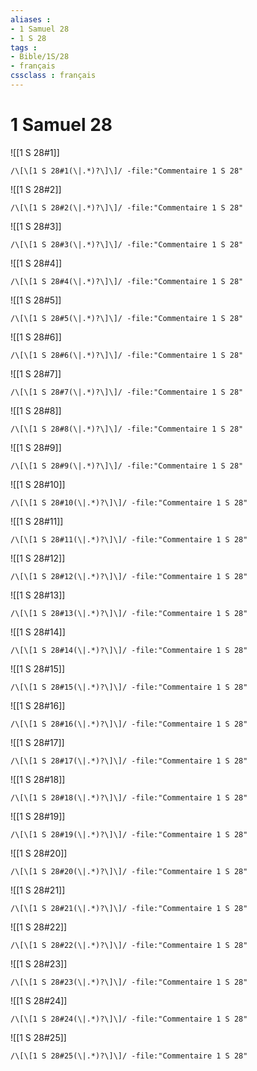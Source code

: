 ```yaml
---
aliases : 
- 1 Samuel 28
- 1 S 28
tags : 
- Bible/1S/28
- français
cssclass : français
---
```


# 1 Samuel 28

![[1 S 28#1]]

```query
/\[\[1 S 28#1(\|.*)?\]\]/ -file:"Commentaire 1 S 28"
```

![[1 S 28#2]]

```query
/\[\[1 S 28#2(\|.*)?\]\]/ -file:"Commentaire 1 S 28"
```

![[1 S 28#3]]

```query
/\[\[1 S 28#3(\|.*)?\]\]/ -file:"Commentaire 1 S 28"
```

![[1 S 28#4]]

```query
/\[\[1 S 28#4(\|.*)?\]\]/ -file:"Commentaire 1 S 28"
```

![[1 S 28#5]]

```query
/\[\[1 S 28#5(\|.*)?\]\]/ -file:"Commentaire 1 S 28"
```

![[1 S 28#6]]

```query
/\[\[1 S 28#6(\|.*)?\]\]/ -file:"Commentaire 1 S 28"
```

![[1 S 28#7]]

```query
/\[\[1 S 28#7(\|.*)?\]\]/ -file:"Commentaire 1 S 28"
```

![[1 S 28#8]]

```query
/\[\[1 S 28#8(\|.*)?\]\]/ -file:"Commentaire 1 S 28"
```

![[1 S 28#9]]

```query
/\[\[1 S 28#9(\|.*)?\]\]/ -file:"Commentaire 1 S 28"
```

![[1 S 28#10]]

```query
/\[\[1 S 28#10(\|.*)?\]\]/ -file:"Commentaire 1 S 28"
```

![[1 S 28#11]]

```query
/\[\[1 S 28#11(\|.*)?\]\]/ -file:"Commentaire 1 S 28"
```

![[1 S 28#12]]

```query
/\[\[1 S 28#12(\|.*)?\]\]/ -file:"Commentaire 1 S 28"
```

![[1 S 28#13]]

```query
/\[\[1 S 28#13(\|.*)?\]\]/ -file:"Commentaire 1 S 28"
```

![[1 S 28#14]]

```query
/\[\[1 S 28#14(\|.*)?\]\]/ -file:"Commentaire 1 S 28"
```

![[1 S 28#15]]

```query
/\[\[1 S 28#15(\|.*)?\]\]/ -file:"Commentaire 1 S 28"
```

![[1 S 28#16]]

```query
/\[\[1 S 28#16(\|.*)?\]\]/ -file:"Commentaire 1 S 28"
```

![[1 S 28#17]]

```query
/\[\[1 S 28#17(\|.*)?\]\]/ -file:"Commentaire 1 S 28"
```

![[1 S 28#18]]

```query
/\[\[1 S 28#18(\|.*)?\]\]/ -file:"Commentaire 1 S 28"
```

![[1 S 28#19]]

```query
/\[\[1 S 28#19(\|.*)?\]\]/ -file:"Commentaire 1 S 28"
```

![[1 S 28#20]]

```query
/\[\[1 S 28#20(\|.*)?\]\]/ -file:"Commentaire 1 S 28"
```

![[1 S 28#21]]

```query
/\[\[1 S 28#21(\|.*)?\]\]/ -file:"Commentaire 1 S 28"
```

![[1 S 28#22]]

```query
/\[\[1 S 28#22(\|.*)?\]\]/ -file:"Commentaire 1 S 28"
```

![[1 S 28#23]]

```query
/\[\[1 S 28#23(\|.*)?\]\]/ -file:"Commentaire 1 S 28"
```

![[1 S 28#24]]

```query
/\[\[1 S 28#24(\|.*)?\]\]/ -file:"Commentaire 1 S 28"
```

![[1 S 28#25]]

```query
/\[\[1 S 28#25(\|.*)?\]\]/ -file:"Commentaire 1 S 28"
```


